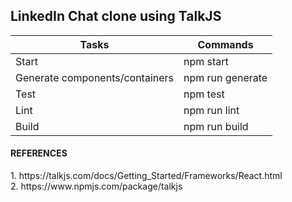## LinkedIn Chat clone using TalkJS

| Tasks | Commands |
| ------ | ------ |
| Start | npm start |
| Generate components/containers | npm run generate |
| Test | npm test |
| Lint | npm run lint |
| Build | npm run build |

<h4>REFERENCES</h4>
1. https://talkjs.com/docs/Getting_Started/Frameworks/React.html <br/>
2. https://www.npmjs.com/package/talkjs